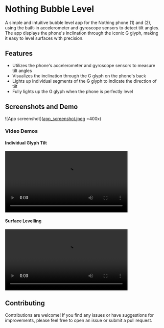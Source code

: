 # Nothing Bubble Level

A simple and intuitive bubble level app for the Nothing phone (1) and (2), using the built-in accelerometer and gyroscope sensors to detect tilt angles. The app displays the phone's inclination through the iconic G glyph, making it easy to level surfaces with precision.

## Features

- Utilizes the phone's accelerometer and gyroscope sensors to measure tilt angles
- Visualizes the inclination through the G glyph on the phone's back
- Lights up individual segments of the G glyph to indicate the direction of tilt
- Fully lights up the G glyph when the phone is perfectly level

## Screenshots and Demo

![App screenshot]([app_screenshot.jpeg](https://github.com/gawdam/nothingGyro/blob/main/app_screenshot.jpeg) =400x)

### Video Demos

#### Individual Glyph Tilt

<video controls width="400">
<source src="https://github.com/gawdam/nothingGyro/raw/main/individual_glyph_video.mp4" type="video/mp4">
</video>

#### Surface Levelling

<video controls width="400">
<source src="https://github.com/gawdam/nothingGyro/raw/main/surface_levelling.mp4" type="video/mp4">
</video>

## Contributing
Contributions are welcome! If you find any issues or have suggestions for improvements, please feel free to open an issue or submit a pull request.

